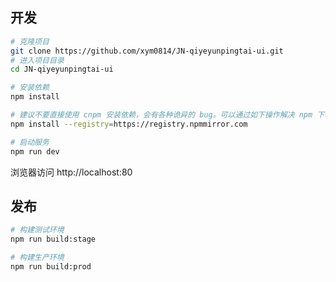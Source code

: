 ## 开发

```bash
# 克隆项目
git clone https://github.com/xym0814/JN-qiyeyunpingtai-ui.git
# 进入项目目录
cd JN-qiyeyunpingtai-ui

# 安装依赖
npm install

# 建议不要直接使用 cnpm 安装依赖，会有各种诡异的 bug。可以通过如下操作解决 npm 下载速度慢的问题
npm install --registry=https://registry.npmmirror.com

# 启动服务
npm run dev
```

浏览器访问 http://localhost:80

## 发布

```bash
# 构建测试环境
npm run build:stage

# 构建生产环境
npm run build:prod
```